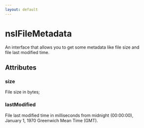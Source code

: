```yaml
---
layout: default
---
```


# nsIFileMetadata #
  
An interface that allows you to get some metadata like file size and  
file last modified time.  
  

## Attributes ##

### size ###
  
File size in bytes;  
  

### lastModified ###
  
File last modified time in milliseconds from midnight (00:00:00),  
January 1, 1970 Greenwich Mean Time (GMT).  
  

